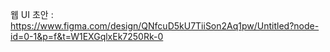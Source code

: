 웹 UI 초안 : <https://www.figma.com/design/QNfcuD5kU7TiiSon2Aq1pw/Untitled?node-id=0-1&p=f&t=W1EXGqlxEk7250Rk-0>
